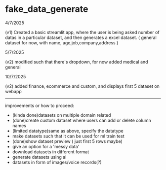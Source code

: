 # fake_data_generate

4/7/2025

(v1) Created a basic streamlit app, where the user is being asked number of datas in a particular dataset, and then generates a excel dataset. ( general dataset for now, with name, age,job,company,address )

5/7/2025

(v2) modified such that there's dropdown, for now added medical and general

10/7/2025

(v2) added finance, ecommerce and custom, and displays first 5 dataset on webapp

---------------------------------------------------------------------------------------------------------------------------------------------------------------------------------

improvements or how to proceed:

- (kinda done)datasets on multiple domain related 
- (done)create custom dataset where users can add or delete column names
- (limited datatype)same as above, specify the datatype
- make datasets such that it can be used for ml train test
- (done)show dataset preview ( just first 5 rows maybe)
- give an option for a 'messy data'
- download datasets in different format
- generate datasets using ai
- datasets in form of images/voice records(?)

